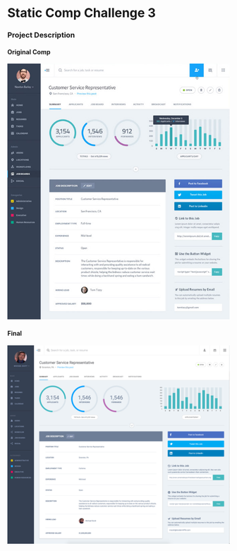 # Static Comp Challenge 3

### Project Description


#### Original Comp
![Original Comp](https://raw.githubusercontent.com/dstock48/dw-comp-challenge-3/master/screenshots/static-comp-challenge-3.jpg)

#### Final
![My Version](https://raw.githubusercontent.com/dstock48/dw-comp-challenge-3/master/screenshots/Final.jpg)
